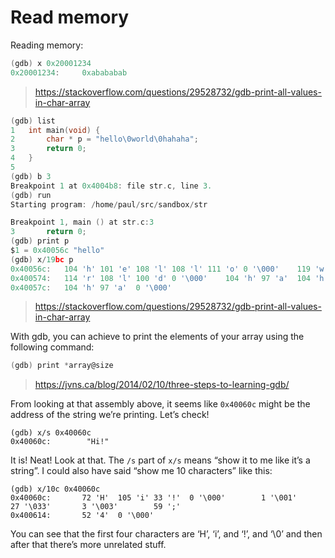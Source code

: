 # Read memory



Reading memory:

```c
(gdb) x 0x20001234
0x20001234:     0xabababab
```



> https://stackoverflow.com/questions/29528732/gdb-print-all-values-in-char-array



```c
(gdb) list
1   int main(void) {
2       char * p = "hello\0world\0hahaha";
3       return 0;
4   }
5   
(gdb) b 3
Breakpoint 1 at 0x4004b8: file str.c, line 3.
(gdb) run
Starting program: /home/paul/src/sandbox/str 

Breakpoint 1, main () at str.c:3
3       return 0;
(gdb) print p
$1 = 0x40056c "hello"
(gdb) x/19bc p
0x40056c:   104 'h' 101 'e' 108 'l' 108 'l' 111 'o' 0 '\000'    119 'w' 111 'o'
0x400574:   114 'r' 108 'l' 100 'd' 0 '\000'    104 'h' 97 'a'  104 'h' 97 'a'
0x40057c:   104 'h' 97 'a'  0 '\000'
```





> https://stackoverflow.com/questions/29528732/gdb-print-all-values-in-char-array



With gdb, you can achieve to print the elements of your array using the following command:

```c
(gdb) print *array@size
```



> https://jvns.ca/blog/2014/02/10/three-steps-to-learning-gdb/

From looking at that assembly above, it seems like `0x40060c` might be the address of the string we’re printing. Let’s check!

```
(gdb) x/s 0x40060c
0x40060c:        "Hi!"
```

It is! Neat! Look at that. The `/s` part of `x/s` means “show it to me like it’s a string”. I could also have said “show me 10 characters” like this:

```
(gdb) x/10c 0x40060c
0x40060c:       72 'H'  105 'i' 33 '!'  0 '\000'        1 '\001'        27 '\033'       3 '\003'        59 ';'
0x400614:       52 '4'  0 '\000'
```

You can see that the first four characters are ‘H’, ‘i’, and ‘!’, and ‘\0’ and then after that there’s more unrelated stuff.









